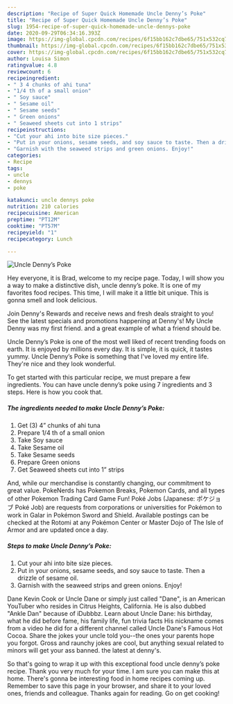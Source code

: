 ```yaml
---
description: "Recipe of Super Quick Homemade Uncle Denny’s Poke"
title: "Recipe of Super Quick Homemade Uncle Denny’s Poke"
slug: 1954-recipe-of-super-quick-homemade-uncle-dennys-poke
date: 2020-09-29T06:34:16.393Z
image: https://img-global.cpcdn.com/recipes/6f15bb162c7dbe65/751x532cq70/uncle-dennys-poke-recipe-main-photo.jpg
thumbnail: https://img-global.cpcdn.com/recipes/6f15bb162c7dbe65/751x532cq70/uncle-dennys-poke-recipe-main-photo.jpg
cover: https://img-global.cpcdn.com/recipes/6f15bb162c7dbe65/751x532cq70/uncle-dennys-poke-recipe-main-photo.jpg
author: Louisa Simon
ratingvalue: 4.8
reviewcount: 6
recipeingredient:
- " 3 4 chunks of ahi tuna"
- "1/4 th of a small onion"
- " Soy sauce"
- " Sesame oil"
- " Sesame seeds"
- " Green onions"
- " Seaweed sheets cut into 1 strips"
recipeinstructions:
- "Cut your ahi into bite size pieces."
- "Put in your onions, sesame seeds, and soy sauce to taste. Then a drizzle of sesame oil."
- "Garnish with the seaweed strips and green onions. Enjoy!"
categories:
- Recipe
tags:
- uncle
- dennys
- poke

katakunci: uncle dennys poke 
nutrition: 210 calories
recipecuisine: American
preptime: "PT12M"
cooktime: "PT57M"
recipeyield: "1"
recipecategory: Lunch

---
```



![Uncle Denny’s Poke](https://img-global.cpcdn.com/recipes/6f15bb162c7dbe65/751x532cq70/uncle-dennys-poke-recipe-main-photo.jpg)

Hey everyone, it is Brad, welcome to my recipe page. Today, I will show you a way to make a distinctive dish, uncle denny’s poke. It is one of my favorites food recipes. This time, I will make it a little bit unique. This is gonna smell and look delicious.

Join Denny&#39;s Rewards and receive news and fresh deals straight to you! See the latest specials and promotions happening at Denny&#39;s! My Uncle Denny was my first friend. and a great example of what a friend should be.

Uncle Denny’s Poke is one of the most well liked of recent trending foods on earth. It is enjoyed by millions every day. It is simple, it is quick, it tastes yummy. Uncle Denny’s Poke is something that I've loved my entire life. They're nice and they look wonderful.


To get started with this particular recipe, we must prepare a few ingredients. You can have uncle denny’s poke using 7 ingredients and 3 steps. Here is how you cook that.

<!--inarticleads1-->

##### The ingredients needed to make Uncle Denny’s Poke:

1. Get  (3) 4” chunks of ahi tuna
1. Prepare 1/4 th of a small onion
1. Take  Soy sauce
1. Take  Sesame oil
1. Take  Sesame seeds
1. Prepare  Green onions
1. Get  Seaweed sheets cut into 1” strips


And, while our merchandise is constantly changing, our commitment to great value. PokeNerds has Pokemon Breaks, Pokemon Cards, and all types of other Pokemon Trading Card Game Fun! Poké Jobs (Japanese: ポケジョブ Poké Job) are requests from corporations or universities for Pokémon to work in Galar in Pokémon Sword and Shield. Available postings can be checked at the Rotomi at any Pokémon Center or Master Dojo of The Isle of Armor and are updated once a day. 

<!--inarticleads2-->

##### Steps to make Uncle Denny’s Poke:

1. Cut your ahi into bite size pieces.
1. Put in your onions, sesame seeds, and soy sauce to taste. Then a drizzle of sesame oil.
1. Garnish with the seaweed strips and green onions. Enjoy!


Dane Kevin Cook or Uncle Dane or simply just called &#34;Dane&#34;, is an American YouTuber who resides in Citrus Heights, California. He is also dubbed &#34;Ankle Dan&#34; because of iDubbbz. Learn about Uncle Dane: his birthday, what he did before fame, his family life, fun trivia facts His nickname comes from a video he did for a different channel called Uncle Dane&#39;s Famous Hot Cocoa. Share the jokes your uncle told you--the ones your parents hope you forgot. Gross and raunchy jokes are cool, but anything sexual related to minors will get your ass banned. the latest at denny&#39;s. 

So that's going to wrap it up with this exceptional food uncle denny’s poke recipe. Thank you very much for your time. I am sure you can make this at home. There's gonna be interesting food in home recipes coming up. Remember to save this page in your browser, and share it to your loved ones, friends and colleague. Thanks again for reading. Go on get cooking!
